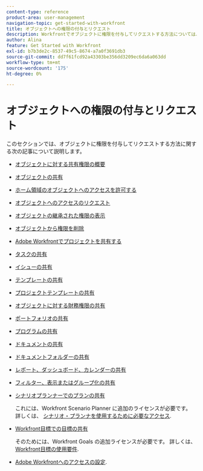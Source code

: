 ```yaml
---
content-type: reference
product-area: user-management
navigation-topic: get-started-with-workfront
title: オブジェクトへの権限の付与とリクエスト
description: Workfrontでオブジェクトに権限を付与してリクエストする方法については、以下の記事を参照してください。
author: Alina
feature: Get Started with Workfront
exl-id: b7b3de2c-8537-49c5-8674-a7a0f3691db3
source-git-commit: dd7f61fcd92a43303be356dd3209ec6da6a063dd
workflow-type: tm+mt
source-wordcount: '175'
ht-degree: 0%

---
```


# オブジェクトへの権限の付与とリクエスト

このセクションでは、オブジェクトに権限を付与してリクエストする方法に関する次の記事について説明します。

* [オブジェクトに対する共有権限の概要](../../workfront-basics/grant-and-request-access-to-objects/sharing-permissions-on-objects-overview.md)
* [オブジェクトの共有](../../workfront-basics/grant-and-request-access-to-objects/share-an-object.md)
* [ホーム領域のオブジェクトへのアクセスを許可する](../../workfront-basics/grant-and-request-access-to-objects/grant-access-home.md)
* [オブジェクトへのアクセスのリクエスト](../../workfront-basics/grant-and-request-access-to-objects/request-access.md)
* [オブジェクトの継承された権限の表示](../../workfront-basics/grant-and-request-access-to-objects/view-inherited-permissions-on-objects.md)
* [オブジェクトから権限を削除](../../workfront-basics/grant-and-request-access-to-objects/remove-permissions-from-objects.md)
* [Adobe Workfrontでプロジェクトを共有する](../../workfront-basics/grant-and-request-access-to-objects/share-a-project.md)
* [タスクの共有](../../workfront-basics/grant-and-request-access-to-objects/share-a-task.md)
* [イシューの共有](../../workfront-basics/grant-and-request-access-to-objects/share-an-issue.md)
* [テンプレートの共有](../../workfront-basics/grant-and-request-access-to-objects/share-a-template.md)
* [プロジェクトテンプレートの共有](../../manage-work/projects/create-and-manage-templates/share-project-template.md)
* [オブジェクトに対する財務権限の共有](../../workfront-basics/grant-and-request-access-to-objects/share-financial-permissions-object.md)
* [ポートフォリオの共有](../../workfront-basics/grant-and-request-access-to-objects/share-a-portfolio..md)
* [プログラムの共有](../../workfront-basics/grant-and-request-access-to-objects/share-a-program.md)
* [ドキュメントの共有](../../workfront-basics/grant-and-request-access-to-objects/document-permissions.md)
* [ドキュメントフォルダーの共有](../../workfront-basics/grant-and-request-access-to-objects/share-a-document-folder.md)
* [レポート、ダッシュボード、カレンダーの共有](../../workfront-basics/grant-and-request-access-to-objects/permissions-reports-dashboards-calendars.md)
* [フィルター、表示またはグループ化の共有](../../reports-and-dashboards/reports/reporting-elements/share-filter-view-grouping.md)
* [シナリオプランナーでのプランの共有](../../scenario-planner/share-a-plan.md)

   これには、Workfront Scenario Planner に追加のライセンスが必要です。 詳しくは、 [シナリオ・プランナを使用するために必要なアクセス](../../scenario-planner/access-needed-to-use-sp.md).

* [Workfront目標での目標の共有](../../workfront-goals/workfront-goals-settings/share-a-goal.md)

   そのためには、Workfront Goals の追加ライセンスが必要です。 詳しくは、 [Workfront目標の使用要件](../../workfront-goals/goal-management/access-needed-for-wf-goals.md).

* [Adobe Workfrontへのアクセスの設定](../../administration-and-setup/add-users/configure-and-grant-access/configure-access.md).
